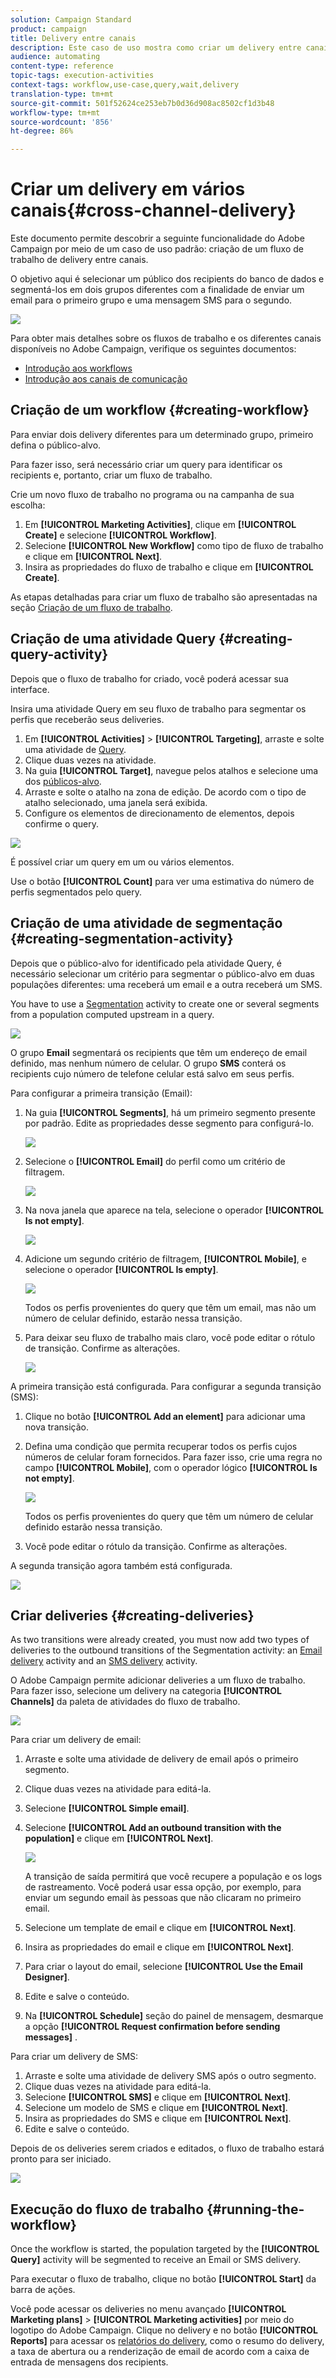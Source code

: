 ```yaml
---
solution: Campaign Standard
product: campaign
title: Delivery entre canais
description: Este caso de uso mostra como criar um delivery entre canais
audience: automating
content-type: reference
topic-tags: execution-activities
context-tags: workflow,use-case,query,wait,delivery
translation-type: tm+mt
source-git-commit: 501f52624ce253eb7b0d36d908ac8502cf1d3b48
workflow-type: tm+mt
source-wordcount: '856'
ht-degree: 86%

---
```



# Criar um delivery em vários canais{#cross-channel-delivery}

Este documento permite descobrir a seguinte funcionalidade do Adobe Campaign por meio de um caso de uso padrão: criação de um fluxo de trabalho de delivery entre canais.

O objetivo aqui é selecionar um público dos recipients do banco de dados e segmentá-los em dois grupos diferentes com a finalidade de enviar um email para o primeiro grupo e uma mensagem SMS para o segundo.

![](assets/wkf_segment_overview.png)

Para obter mais detalhes sobre os fluxos de trabalho e os diferentes canais disponíveis no Adobe Campaign, verifique os seguintes documentos:

* [Introdução aos workflows](../../automating/using/get-started-workflows.md)
* [Introdução aos canais de comunicação](../../channels/using/get-started-communication-channels.md)

## Criação de um workflow {#creating-workflow}

Para enviar dois delivery diferentes para um determinado grupo, primeiro defina o público-alvo.

Para fazer isso, será necessário criar um query para identificar os recipients e, portanto, criar um fluxo de trabalho.

Crie um novo fluxo de trabalho no programa ou na campanha de sua escolha:

1. Em **[!UICONTROL Marketing Activities]**, clique em **[!UICONTROL Create]** e selecione **[!UICONTROL Workflow]**.
1. Selecione **[!UICONTROL New Workflow]** como tipo de fluxo de trabalho e clique em **[!UICONTROL Next]**.
1. Insira as propriedades do fluxo de trabalho e clique em **[!UICONTROL Create]**.

As etapas detalhadas para criar um fluxo de trabalho são apresentadas na seção [Criação de um fluxo de trabalho](../../automating/using/building-a-workflow.md).

## Criação de uma atividade Query {#creating-query-activity}

Depois que o fluxo de trabalho for criado, você poderá acessar sua interface.

Insira uma atividade Query em seu fluxo de trabalho para segmentar os perfis que receberão seus deliveries.

1. Em **[!UICONTROL Activities]** > **[!UICONTROL Targeting]**, arraste e solte uma atividade de [Query](../../automating/using/query.md).
1. Clique duas vezes na atividade.
1. Na guia **[!UICONTROL Target]**, navegue pelos atalhos e selecione uma dos [públicos-alvo](../../audiences/using/about-audiences.md).
1. Arraste e solte o atalho na zona de edição. De acordo com o tipo de atalho selecionado, uma janela será exibida.
1. Configure os elementos de direcionamento de elementos, depois confirme o query.

![](assets/wkf_segment_query.png)

É possível criar um query em um ou vários elementos.

Use o botão **[!UICONTROL Count]** para ver uma estimativa do número de perfis segmentados pelo query.

## Criação de uma atividade de segmentação {#creating-segmentation-activity}

Depois que o público-alvo for identificado pela atividade Query, é necessário selecionar um critério para segmentar o público-alvo em duas populações diferentes: uma receberá um email e a outra receberá um SMS.

You have to use a [Segmentation](../../automating/using/segmentation.md) activity to create one or several segments from a population computed upstream in a query.

![](assets/wkf_segment_activity.png)

O grupo **Email** segmentará os recipients que têm um endereço de email definido, mas nenhum número de celular. O grupo **SMS** conterá os recipients cujo número de telefone celular está salvo em seus perfis.

Para configurar a primeira transição (Email):

1. Na guia **[!UICONTROL Segments]**, há um primeiro segmento presente por padrão. Edite as propriedades desse segmento para configurá-lo.

   ![](assets/wkf_segment_properties.png)

1. Selecione o **[!UICONTROL Email]** do perfil como um critério de filtragem.

   ![](assets/wkf_segment_email.png)

1. Na nova janela que aparece na tela, selecione o operador **[!UICONTROL Is not empty]**.

   ![](assets/wkf_segment_email_not_empty.png)

1. Adicione um segundo critério de filtragem, **[!UICONTROL Mobile]**, e selecione o operador **[!UICONTROL Is empty]**.

   ![](assets/wkf_segment_mobile_empty.png)

   Todos os perfis provenientes do query que têm um email, mas não um número de celular definido, estarão nessa transição.

1. Para deixar seu fluxo de trabalho mais claro, você pode editar o rótulo de transição. Confirme as alterações.

   ![](assets/wkf_segment_transition_label.png)

A primeira transição está configurada. Para configurar a segunda transição (SMS):

1. Clique no botão **[!UICONTROL Add an element]** para adicionar uma nova transição.
1. Defina uma condição que permita recuperar todos os perfis cujos números de celular foram fornecidos. Para fazer isso, crie uma regra no campo **[!UICONTROL Mobile]**, com o operador lógico **[!UICONTROL Is not empty]**.

   ![](assets/wkf_segment_mobile_not_empty.png)

   Todos os perfis provenientes do query que têm um número de celular definido estarão nessa transição.

1. Você pode editar o rótulo da transição. Confirme as alterações.

A segunda transição agora também está configurada.

![](assets/wkf_segment_transitions.png)

## Criar deliveries {#creating-deliveries}

As two transitions were already created, you must now add two types of deliveries to the outbound transitions of the Segmentation activity: an [Email delivery](../../automating/using/email-delivery.md) activity and an [SMS delivery](../../automating/using/sms-delivery.md) activity.

O Adobe Campaign permite adicionar deliveries a um fluxo de trabalho. Para fazer isso, selecione um delivery na categoria **[!UICONTROL Channels]** da paleta de atividades do fluxo de trabalho.

![](assets/wkf_segment_deliveries1.png)

Para criar um delivery de email:

1. Arraste e solte uma atividade de delivery [](../../automating/using/email-delivery.md) de email após o primeiro segmento.
1. Clique duas vezes na atividade para editá-la.
1. Selecione **[!UICONTROL Simple email]**.
1. Selecione **[!UICONTROL Add an outbound transition with the population]** e clique em **[!UICONTROL Next]**.

   ![](assets/wkf_segment_deliveries2.png)

   A transição de saída permitirá que você recupere a população e os logs de rastreamento. Você poderá usar essa opção, por exemplo, para enviar um segundo email às pessoas que não clicaram no primeiro email.

1. Selecione um template de email e clique em **[!UICONTROL Next]**.
1. Insira as propriedades do email e clique em **[!UICONTROL Next]**.
1. Para criar o layout do email, selecione **[!UICONTROL Use the Email Designer]**.
1. Edite e salve o conteúdo.
1. Na **[!UICONTROL Schedule]** seção do painel de mensagem, desmarque a opção **[!UICONTROL Request confirmation before sending messages]** .

Para criar um delivery de SMS:

1. Arraste e solte uma atividade de delivery [](../../automating/using/sms-delivery.md) SMS após o outro segmento.
1. Clique duas vezes na atividade para editá-la.
1. Selecione **[!UICONTROL SMS]** e clique em **[!UICONTROL Next]**.
1. Selecione um modelo de SMS e clique em **[!UICONTROL Next]**.
1. Insira as propriedades do SMS e clique em **[!UICONTROL Next]**.
1. Edite e salve o conteúdo.

Depois de os deliveries serem criados e editados, o fluxo de trabalho estará pronto para ser iniciado.

![](assets/wkf_segment_deliveries.png)

## Execução do fluxo de trabalho {#running-the-workflow}

Once the workflow is started, the population targeted by the **[!UICONTROL Query]** activity will be segmented to receive an Email or SMS delivery.

Para executar o fluxo de trabalho, clique no botão **[!UICONTROL Start]** da barra de ações.

Você pode acessar os deliveries no menu avançado **[!UICONTROL Marketing plans]** > **[!UICONTROL Marketing activities]** por meio do logotipo do Adobe Campaign. Clique no delivery e no botão **[!UICONTROL Reports]** para acessar os [relatórios do delivery](../../reporting/using/about-dynamic-reports.md#accessing-dynamic-reports), como o resumo do delivery, a taxa de abertura ou a renderização de email de acordo com a caixa de entrada de mensagens dos recipients.
